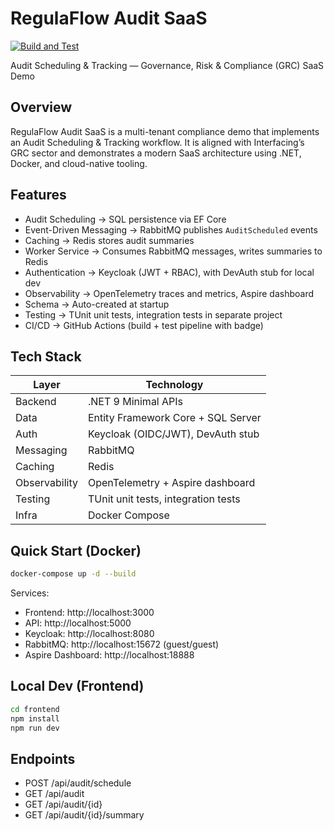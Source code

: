 # RegulaFlow Audit SaaS  
[![Build and Test](https://github.com/anistouati/AuditSaas/actions/workflows/build-test.yml/badge.svg)](https://github.com/anistouati/AuditSaas/actions/workflows/build-test.yml)

Audit Scheduling & Tracking — Governance, Risk & Compliance (GRC) SaaS Demo

## Overview
RegulaFlow Audit SaaS is a multi-tenant compliance demo that implements an Audit Scheduling & Tracking workflow.
It is aligned with Interfacing’s GRC sector and demonstrates a modern SaaS architecture using .NET, Docker, and cloud-native tooling.

## Features
- Audit Scheduling → SQL persistence via EF Core
- Event-Driven Messaging → RabbitMQ publishes `AuditScheduled` events
- Caching → Redis stores audit summaries
- Worker Service → Consumes RabbitMQ messages, writes summaries to Redis
- Authentication → Keycloak (JWT + RBAC), with DevAuth stub for local dev
- Observability → OpenTelemetry traces and metrics, Aspire dashboard
- Schema → Auto-created at startup
- Testing → TUnit unit tests, integration tests in separate project
- CI/CD → GitHub Actions (build + test pipeline with badge)

## Tech Stack

| Layer            | Technology |
|------------------|------------|
| Backend          | .NET 9 Minimal APIs |
| Data             | Entity Framework Core + SQL Server |
| Auth             | Keycloak (OIDC/JWT), DevAuth stub |
| Messaging        | RabbitMQ |
| Caching          | Redis |
| Observability    | OpenTelemetry + Aspire dashboard |
| Testing          | TUnit unit tests, integration tests |
| Infra            | Docker Compose |

## Quick Start (Docker)

```bash
docker-compose up -d --build
```

Services:
- Frontend: http://localhost:3000
- API: http://localhost:5000
- Keycloak: http://localhost:8080
- RabbitMQ: http://localhost:15672 (guest/guest)
- Aspire Dashboard: http://localhost:18888

## Local Dev (Frontend)
```bash
cd frontend
npm install
npm run dev
```

## Endpoints
- POST /api/audit/schedule
- GET  /api/audit
- GET  /api/audit/{id}
- GET  /api/audit/{id}/summary
